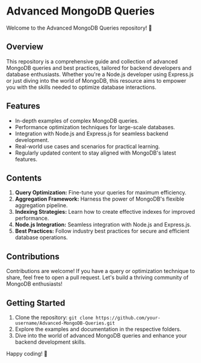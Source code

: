 # Advanced MongoDB Queries

Welcome to the Advanced MongoDB Queries repository! 🚀

## Overview
This repository is a comprehensive guide and collection of advanced MongoDB queries and best practices, tailored for backend developers and database enthusiasts. Whether you're a Node.js developer using Express.js or just diving into the world of MongoDB, this resource aims to empower you with the skills needed to optimize database interactions.

## Features
- In-depth examples of complex MongoDB queries.
- Performance optimization techniques for large-scale databases.
- Integration with Node.js and Express.js for seamless backend development.
- Real-world use cases and scenarios for practical learning.
- Regularly updated content to stay aligned with MongoDB's latest features.

## Contents
1. **Query Optimization:** Fine-tune your queries for maximum efficiency.
2. **Aggregation Framework:** Harness the power of MongoDB's flexible aggregation pipeline.
3. **Indexing Strategies:** Learn how to create effective indexes for improved performance.
4. **Node.js Integration:** Seamless integration with Node.js and Express.js.
5. **Best Practices:** Follow industry best practices for secure and efficient database operations.

## Contributions
Contributions are welcome! If you have a query or optimization technique to share, feel free to open a pull request. Let's build a thriving community of MongoDB enthusiasts!

## Getting Started
1. Clone the repository: `git clone https://github.com/your-username/Advanced-MongoDB-Queries.git`
2. Explore the examples and documentation in the respective folders.
3. Dive into the world of advanced MongoDB queries and enhance your backend development skills.

Happy coding! 🚀
